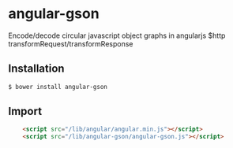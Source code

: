 angular-gson
============

Encode/decode circular javascript object graphs in angularjs $http transformRequest/transformResponse

## Installation

```sh
$ bower install angular-gson
```

## Import

```html
    <script src="/lib/angular/angular.min.js"></script>
    <script src="/lib/angular-gson/angular-gson.js"></script>
```


